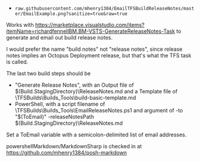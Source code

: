  - `raw.githubusercontent.com/mhenry1384/EmailTFSBuildReleaseNotes/master/EmailExample.png?sanitize=true&raw=true`
 
Works with
https://marketplace.visualstudio.com/items?itemName=richardfennellBM.BM-VSTS-GenerateReleaseNotes-Task to generate and email out build release notes.

I would prefer the name "build notes" not "release notes", since release notes implies an Octopus Deployment release, but that's what the TFS task is called.

The last two build steps should be
* "Generate Release Notes", with an Output file of 
	$(Build.StagingDirectory)\ReleaseNotes.md
	and a Template file of 
	\\TFSBuilds\Builds\_Tools\build-basic-template.md
* PowerShell, with a script filename of 
	\\TFSBuilds\Builds\_Tools\EmailReleaseNotes.ps1
	and argument of 
	-to "$(ToEmail)" -releaseNotesPath $(Build.StagingDirectory)\ReleaseNotes.md
	
Set a ToEmail variable with a semicolon-delimited list of email addresses.

powershellMarkdown/MarkdownSharp is checked in at https://github.com/mhenry1384/posh-markdown
